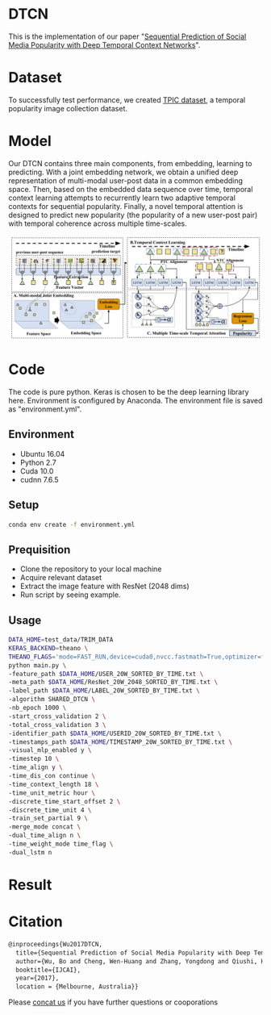 # DTCN
This is the implementation of our paper "[Sequential Prediction of Social Media Popularity with Deep Temporal Context Networks](https://www.ijcai.org/Proceedings/2017/427)".

# Dataset

To successfully test performance, we created [TPIC dataset](https://github.com/social-media-prediction/TPIC2017), a temporal popularity image collection dataset. 

# Model

Our DTCN contains three main components, from embedding, learning to predicting. With a joint embedding network, we obtain a unified deep representation of multi-modal user-post data in a common embedding space. Then, based on the embedded data sequence over time, temporal context learning attempts to recurrently learn two adaptive temporal contexts for sequential popularity. Finally, a novel temporal attention is designed to predict new popularity (the popularity of a new user-post pair) with temporal coherence across multiple time-scales.

![DTCN framework](figure/framework.jpg)

# Code

The code is pure python. Keras is chosen to be the deep learning library here. Environment is configured by Anaconda. The environment file is saved as "environment.yml".

## Environment

- Ubuntu 16.04
- Python 2.7
- Cuda 10.0
- cudnn 7.6.5
## Setup
```bash
conda env create -f environment.yml
```

## Prequisition

- Clone the repository to your local machine
- Acquire relevant dataset
- Extract the image feature with ResNet (2048 dims)
- Run script by seeing example.

## Usage

```bash
DATA_HOME=test_data/TRIM_DATA
KERAS_BACKEND=theano \
THEANO_FLAGS='mode=FAST_RUN,device=cuda0,nvcc.fastmath=True,optimizer=fast_run' \
python main.py \
-feature_path $DATA_HOME/USER_20W_SORTED_BY_TIME.txt \
-meta_path $DATA_HOME/ResNet_20W_2048_SORTED_BY_TIME.txt \
-label_path $DATA_HOME/LABEL_20W_SORTED_BY_TIME.txt \
-algorithm SHARED_DTCN \
-nb_epoch 1000 \
-start_cross_validation 2 \
-total_cross_validation 3 \
-identifier_path $DATA_HOME/USERID_20W_SORTED_BY_TIME.txt \
-timestamps_path $DATA_HOME/TIMESTAMP_20W_SORTED_BY_TIME.txt \
-visual_mlp_enabled y \
-timestep 10 \
-time_align y \
-time_dis_con continue \
-time_context_length 18 \
-time_unit_metric hour \
-discrete_time_start_offset 2 \
-discrete_time_unit 4 \
-train_set_partial 9 \
-merge_mode concat \
-dual_time_align n \
-time_weight_mode time_flag \
-dual_lstm n
```

# Result

# Citation

```latex
@inproceedings{Wu2017DTCN,
  title={Sequential Prediction of Social Media Popularity with Deep Temporal Context Networks},
  author={Wu, Bo and Cheng, Wen-Huang and Zhang, Yongdong and Qiushi, Huang and Jintao, Li and Mei, Tao},
  booktitle={IJCAI},
  year={2017},
  location = {Melbourne, Australia}}
```

Please [concat us](social.media.prediction@gmail.com) if you have further questions or cooporations